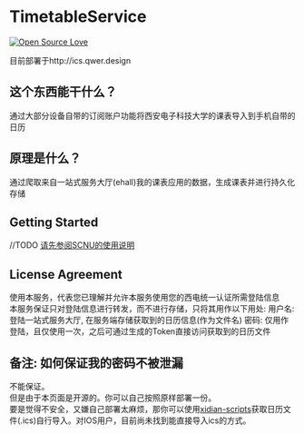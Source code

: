 # TimetableService

[![Open Source Love](https://badges.frapsoft.com/os/v3/open-source.svg?v=103)](https://github.com/frankli0324/TimetableService)

目前部署于http://ics.qwer.design

## 这个东西能干什么？

通过大部分设备自带的订阅账户功能将西安电子科技大学的课表导入到手机自带的日历

## 原理是什么？

通过爬取来自一站式服务大厅(ehall)我的课表应用的数据，生成课表并进行持久化存储

## Getting Started

//TODO
[请先参阅SCNU的使用说明](https://i.scnu.edu.cn/ical/doc)

## License Agreement

使用本服务，代表您已理解并允许本服务使用您的西电统一认证所需登陆信息  
本服务保证只对登陆信息进行转发，而不进行存储，只将其用作以下用处:
用户名: 登陆一站式服务大厅, 在服务端存储获取到的日历信息(作为文件名)
密码: 仅用作登陆，且仅使用一次，之后可通过生成的Token直接访问获取到的日历文件

## 备注: 如何保证我的密码不被泄漏

不能保证。  
但是由于本页面是开源的。你可以自己按照原样部署一份。  
要是觉得不安全，又嫌自己部署太麻烦，那你可以使用[xidian-scripts](https://github.com/xdlinux/xidian-scripts)获取日历文件(.ics)自行导入。对IOS用户，目前尚未找到能直接导入ics的方式。
